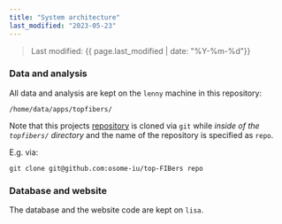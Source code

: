 ```yaml
---
title: "System architecture"
last_modified: "2023-05-23"
---
```

> Last modified: {{ page.last_modified | date: "%Y-%m-%d"}}

### Data and analysis
All data and analysis are kept on the `lenny` machine in this repository:
```
/home/data/apps/topfibers/
```

Note that this projects [repository](https://github.com/osome-iu/top-FIBers) is cloned via `git` while _inside of the `topfibers/` directory_ and the name of the repository is specified as `repo`. 

E.g. via:
```
git clone git@github.com:osome-iu/top-FIBers repo
```

### Database and website
The database and the website code are kept on `lisa`.
